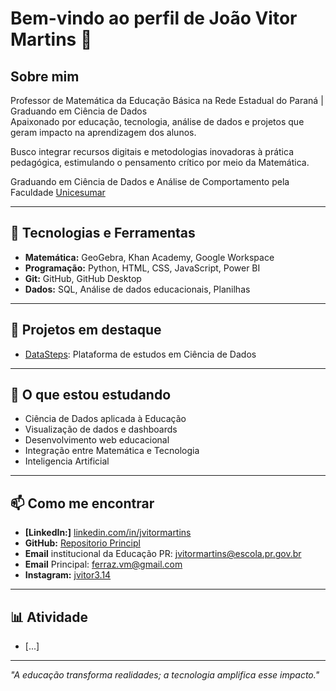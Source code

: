 # Bem-vindo ao perfil de João Vitor Martins 👋

## Sobre mim
Professor de Matemática da Educação Básica na Rede Estadual do Paraná | Graduando em Ciência de Dados  
Apaixonado por educação, tecnologia, análise de dados e projetos que geram impacto na aprendizagem dos alunos. 

Busco integrar recursos digitais e metodologias inovadoras à prática pedagógica, estimulando o pensamento crítico por meio da Matemática.

Graduando em Ciência de Dados e Análise de Comportamento pela Faculdade [Unicesumar](https://www.unicesumar.edu.br/)

---

## 🚀 Tecnologias e Ferramentas

- **Matemática:** GeoGebra, Khan Academy, Google Workspace
- **Programação:** Python, HTML, CSS, JavaScript, Power BI
- **Git:** GitHub, GitHub Desktop
- **Dados:** SQL, Análise de dados educacionais, Planilhas

---

## 🔭 Projetos em destaque

- [DataSteps](https://github.com/jvitormartins/DataSteps): Plataforma de estudos em Ciência de Dados

---

## 🧠 O que estou estudando
- Ciência de Dados aplicada à Educação
- Visualização de dados e dashboards
- Desenvolvimento web educacional
- Integração entre Matemática e Tecnologia
- Inteligencia Artificial

---

## 📫 Como me encontrar

- **[LinkedIn:]** [linkedin.com/in/jvitormartins](https://www.linkedin.com/in/jvitormartins/)
- **GitHub:** [Repositorio Principl](github.com/jvitormartins)
- **Email** institucional da Educação PR: jvitormartins@escola.pr.gov.br
- **Email** Principal: ferraz.vm@gmail.com
- **Instagram:** [jvitor3.14](https://www.instagram.com/jvitor3.14/)

---

## 📊 Atividade

- [...]

---

*"A educação transforma realidades; a tecnologia amplifica esse impacto."*
